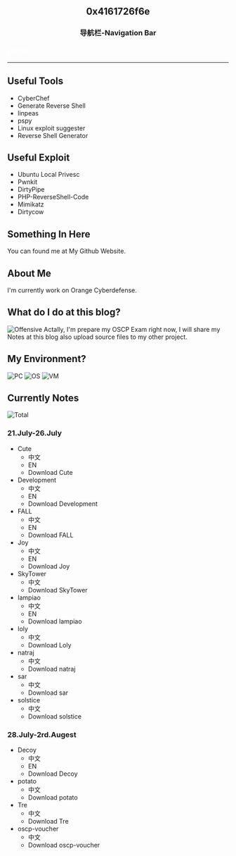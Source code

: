 <head>
<style>
*{
    text-decoration:none;
}
a:hover{
    -webkit-box-shadow: 10px 10px 99px 6px rgba(76,201,240,1);
    -moz-box-shadow: 10px 10px 99px 6px rgba(76,201,240,1);
    box-shadow: 10px 10px 99px 6px rgba(76,201,240,1);
}
</style>
</head>


## <center>0x4161726f6e</center>
### <center>导航栏-Navigation Bar</center>
<span><a href="#Notes" style="color:#fff;font-size:1.5em">Note</a></span>

---
## Useful Tools
- [CyberChef](https://aaroncaiii.github.io/CyberChef/CyberChef.html)
- [Generate Reverse Shell](https://sentrywhale.com/documentation/reverse-shell)
- [linpeas](https://github.com/carlospolop/PEASS-ng/tree/master/linPEAS)
- [pspy](https://github.com/DominicBreuker/pspy)
- [Linux exploit suggester](https://github.com/mzet-/linux-exploit-suggester)
- [Reverse Shell Generator](https://www.revshells.com/)

## Useful Exploit
- [Ubuntu Local Privesc](https://github.com/briskets/CVE-2021-3493)
- [Pwnkit](https://github.com/berdav/CVE-2021-4034)
- [DirtyPipe](https://github.com/Arinerron/CVE-2022-0847-DirtyPipe-Exploit)
- [PHP-ReverseShell-Code](https://github.com/pentestmonkey/php-reverse-shell)
- [Mimikatz](https://github.com/ParrotSec/mimikatz)
- [Dirtycow](https://github.com/firefart/dirtycow)

## Something In Here
You can found me at [My Github Website](https://github.com/AaronCaiii).

## About Me
I'm currently work on [Orange Cyberdefense](https://www.orangecyberdefense.com).

## What do I do at this blog?
![Offensive](https://camo.githubusercontent.com/f1e6e0db4b72e86670c47250274a7b27369c1fcf6dd2b2468c79a853bef733d5/68747470733a2f2f7777772e6f6666656e736976652d73656375726974792e636f6d2f77702d636f6e74656e742f75706c6f6164732f323031392f31302f6f66667365632d686f6d652d706167652e706e67)
Actally, I'm prepare my OSCP Exam right now, I will share my Notes at this blog also upload source files to [my other project](https://github.com/AaronCaiii/Notes).
## My Environment?
![PC](https://img.shields.io/badge/MBP%2014''-Arm-blueviolet)
![OS](https://img.shields.io/badge/macOS-12.4-informational)
![VM](https://img.shields.io/badge/Kali-2022.02-informational)

## <span id="Notes">Currently Notes</span>
![Total](https://img.shields.io/badge/TargetNotes-14-blueviolet)
### 21.July-26.July
- Cute
  - [中文](https://aaroncaiii.github.io/Target%20Notes/Cute)
  - [EN](https://aaroncaiii.github.io/Target%20Notes-en/Cute)
  - [Download Cute](https://www.vulnhub.com/entry/bbs-cute-102,567/)
- Development
  - [中文](https://aaroncaiii.github.io/Target%20Notes/Development)
  - [EN]((https://aaroncaiii.github.io/Target%20Notes-en/Development))
  - [Download Development](https://www.vulnhub.com/entry/digitalworldlocal-development,280/)
- FALL
  - [中文](https://aaroncaiii.github.io/Target%20Notes/FALL)
  - [EN](https://aaroncaiii.github.io/Target%20Notes-en/FALL)
  - [Download FALL](https://www.vulnhub.com/entry/digitalworldlocal-fall,726/)
- Joy
  - [中文](https://aaroncaiii.github.io/Target%20Notes/Joy)
  - [EN](https://aaroncaiii.github.io/Target%20Notes-en/Joy)
  - [Download Joy](https://www.vulnhub.com/entry/digitalworldlocal-joy,298/)
- SkyTower
  - [中文](https://aaroncaiii.github.io/Target%20Notes/SkyTower)
  - [Download SkyTower](https://www.vulnhub.com/entry/skytower-1,96/)
- lampiao
  - [中文](https://aaroncaiii.github.io/Target%20Notes/lampiao)
  - [EN](https://aaroncaiii.github.io/Target%20Notes-en/lampiao)
  - [Download lampiao](https://download.vulnhub.com/lampiao/Lampiao.zip)
- loly
  - [中文](https://aaroncaiii.github.io/Target%20Notes/loly)
  - [Download Loly]( https://download.vulnhub.com/loly/Loly.ova)
- natraj
  - [中文](https://aaroncaiii.github.io/Target%20Notes/natraj)
  - [Download natraj](https://download.vulnhub.com/ha/Natraj.zip)
- sar
   - [中文](https://aaroncaiii.github.io/Target%20Notes/sar)
   - [Download sar](https://download.vulnhub.com/sar/sar.zip)
- solstice
  - [中文](https://aaroncaiii.github.io/Target%20Notes/solstice)
  - [Download solstice](https://download.vulnhub.com/sunset/solstice.ova)


### 28.July-2rd.Augest
- Decoy
  - [中文](https://aaroncaiii.github.io/Target%20Notes/decoy)
  - [EN](https://aaroncaiii.github.io/Target%20Notes-en/decoy)
  - [Download Decoy](https://download.vulnhub.com/sunset/decoy.ova)
- potato
  - [中文](https://aaroncaiii.github.io/Target%20Notes/potato)
  - [Download potato](https://download.vulnhub.com/potato/Potato.ova)
- Tre
  - [中文](https://aaroncaiii.github.io/Target%20Notes/Tre)
  - [Download Tre](https://download.vulnhub.com/tre/Tre.zip)
- oscp-voucher
  - [中文](https://aaroncaiii.github.io/Target%20Notes/oscp)
  - [Download oscp-voucher](https://download.vulnhub.com/infosecprep/oscp.zip)
